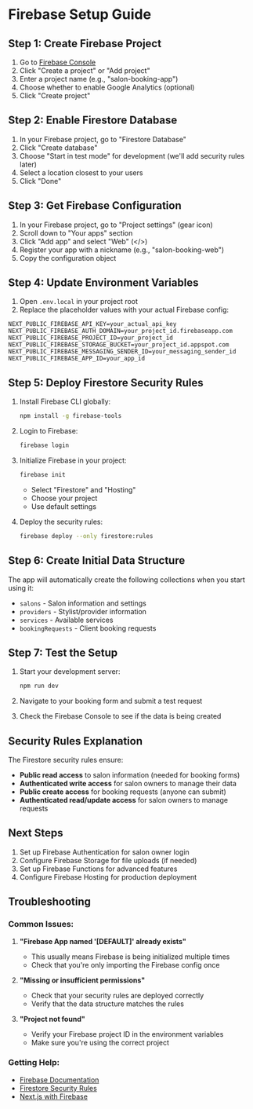 # Firebase Setup Guide

## Step 1: Create Firebase Project

1. Go to [Firebase Console](https://console.firebase.google.com/)
2. Click "Create a project" or "Add project"
3. Enter a project name (e.g., "salon-booking-app")
4. Choose whether to enable Google Analytics (optional)
5. Click "Create project"

## Step 2: Enable Firestore Database

1. In your Firebase project, go to "Firestore Database"
2. Click "Create database"
3. Choose "Start in test mode" for development (we'll add security rules later)
4. Select a location closest to your users
5. Click "Done"

## Step 3: Get Firebase Configuration

1. In your Firebase project, go to "Project settings" (gear icon)
2. Scroll down to "Your apps" section
3. Click "Add app" and select "Web" (</>)
4. Register your app with a nickname (e.g., "salon-booking-web")
5. Copy the configuration object

## Step 4: Update Environment Variables

1. Open `.env.local` in your project root
2. Replace the placeholder values with your actual Firebase config:

```env
NEXT_PUBLIC_FIREBASE_API_KEY=your_actual_api_key
NEXT_PUBLIC_FIREBASE_AUTH_DOMAIN=your_project_id.firebaseapp.com
NEXT_PUBLIC_FIREBASE_PROJECT_ID=your_project_id
NEXT_PUBLIC_FIREBASE_STORAGE_BUCKET=your_project_id.appspot.com
NEXT_PUBLIC_FIREBASE_MESSAGING_SENDER_ID=your_messaging_sender_id
NEXT_PUBLIC_FIREBASE_APP_ID=your_app_id
```

## Step 5: Deploy Firestore Security Rules

1. Install Firebase CLI globally:
   ```bash
   npm install -g firebase-tools
   ```

2. Login to Firebase:
   ```bash
   firebase login
   ```

3. Initialize Firebase in your project:
   ```bash
   firebase init
   ```
   - Select "Firestore" and "Hosting"
   - Choose your project
   - Use default settings

4. Deploy the security rules:
   ```bash
   firebase deploy --only firestore:rules
   ```

## Step 6: Create Initial Data Structure

The app will automatically create the following collections when you start using it:

- `salons` - Salon information and settings
- `providers` - Stylist/provider information
- `services` - Available services
- `bookingRequests` - Client booking requests

## Step 7: Test the Setup

1. Start your development server:
   ```bash
   npm run dev
   ```

2. Navigate to your booking form and submit a test request
3. Check the Firebase Console to see if the data is being created

## Security Rules Explanation

The Firestore security rules ensure:

- **Public read access** to salon information (needed for booking forms)
- **Authenticated write access** for salon owners to manage their data
- **Public create access** for booking requests (anyone can submit)
- **Authenticated read/update access** for salon owners to manage requests

## Next Steps

1. Set up Firebase Authentication for salon owner login
2. Configure Firebase Storage for file uploads (if needed)
3. Set up Firebase Functions for advanced features
4. Configure Firebase Hosting for production deployment

## Troubleshooting

### Common Issues:

1. **"Firebase App named '[DEFAULT]' already exists"**
   - This usually means Firebase is being initialized multiple times
   - Check that you're only importing the Firebase config once

2. **"Missing or insufficient permissions"**
   - Check that your security rules are deployed correctly
   - Verify that the data structure matches the rules

3. **"Project not found"**
   - Verify your Firebase project ID in the environment variables
   - Make sure you're using the correct project

### Getting Help:

- [Firebase Documentation](https://firebase.google.com/docs)
- [Firestore Security Rules](https://firebase.google.com/docs/firestore/security/get-started)
- [Next.js with Firebase](https://firebase.google.com/docs/web/setup) 